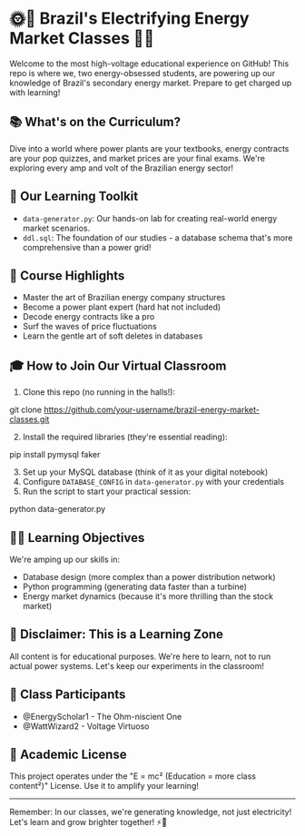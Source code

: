 # 🌞🔌 Brazil's Electrifying Energy Market Classes 🔌🌞

Welcome to the most high-voltage educational experience on GitHub! This repo is where we, two energy-obsessed students, are powering up our knowledge of Brazil's secondary energy market. Prepare to get charged up with learning!

## 📚 What's on the Curriculum?

Dive into a world where power plants are your textbooks, energy contracts are your pop quizzes, and market prices are your final exams. We're exploring every amp and volt of the Brazilian energy sector!

## 🧰 Our Learning Toolkit

- `data-generator.py`: Our hands-on lab for creating real-world energy market scenarios.
- `ddl.sql`: The foundation of our studies - a database schema that's more comprehensive than a power grid!


## 🚀 Course Highlights

- Master the art of Brazilian energy company structures
- Become a power plant expert (hard hat not included)
- Decode energy contracts like a pro
- Surf the waves of price fluctuations
- Learn the gentle art of soft deletes in databases

## 🎓 How to Join Our Virtual Classroom

1. Clone this repo (no running in the halls!):



git clone https://github.com/your-username/brazil-energy-market-classes.git

2. Install the required libraries (they're essential reading):



pip install pymysql faker

3. Set up your MySQL database (think of it as your digital notebook)
4. Configure `DATABASE_CONFIG` in `data-generator.py` with your credentials
5. Run the script to start your practical session:



python data-generator.py


## 🧑‍🔬 Learning Objectives

We're amping up our skills in:
- Database design (more complex than a power distribution network)
- Python programming (generating data faster than a turbine)
- Energy market dynamics (because it's more thrilling than the stock market)

## 🚧 Disclaimer: This is a Learning Zone

All content is for educational purposes. We're here to learn, not to run actual power systems. Let's keep our experiments in the classroom!

## 🤝 Class Participants

- @EnergyScholar1 - The Ohm-niscient One
- @WattWizard2 - Voltage Virtuoso

## 📜 Academic License

This project operates under the "E = mc² (Education = more class content²)" License. Use it to amplify your learning!

---

Remember: In our classes, we're generating knowledge, not just electricity! Let's learn and grow brighter together! ⚡️📖
